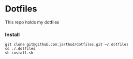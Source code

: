 # Dotfiles

This repo holds my dotfiles

### Install

    git clone git@github.com:jarthod/dotfiles.git ~/.dotfiles
    cd ./.dotfiles
    sh install.sh